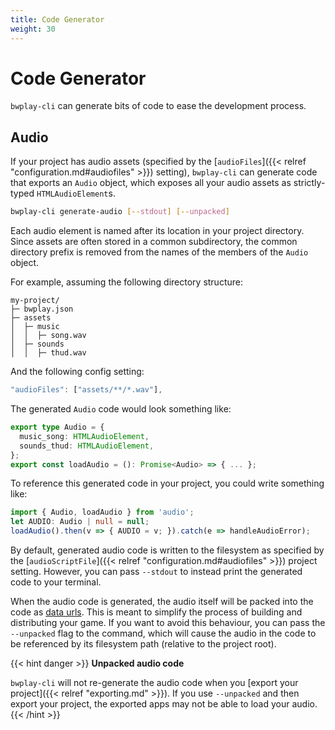 ```yaml
---
title: Code Generator
weight: 30
---
```


# Code Generator

`bwplay-cli` can generate bits of code to ease the development process.

## Audio

If your project has audio assets (specified by the [`audioFiles`]({{< relref "configuration.md#audiofiles" >}}) setting), `bwplay-cli` can generate code that exports an `Audio` object, which exposes all your audio assets as strictly-typed `HTMLAudioElement`s.

```bash
bwplay-cli generate-audio [--stdout] [--unpacked]
```

Each audio element is named after its location in your project directory.
Since assets are often stored in a common subdirectory, the common directory prefix is removed from the names of the members of the `Audio` object.

For example, assuming the following directory structure:

```shell
my-project/
├─ bwplay.json
├─ assets
│  ├─ music
│  │  ├─ song.wav
│  ├─ sounds
│  │  ├─ thud.wav
```

And the following config setting:

``` javascript
"audioFiles": ["assets/**/*.wav"],
```

The generated `Audio` code would look something like:

```typescript
export type Audio = {
  music_song: HTMLAudioElement,
  sounds_thud: HTMLAudioElement,
};
export const loadAudio = (): Promise<Audio> => { ... };
```

To reference this generated code in your project, you could write something like:

```typescript
import { Audio, loadAudio } from 'audio';
let AUDIO: Audio | null = null;
loadAudio().then(v => { AUDIO = v; }).catch(e => handleAudioError);
```

By default, generated audio code is written to the filesystem as specified by the [`audioScriptFile`]({{< relref "configuration.md#audiofiles" >}}) project setting.
However, you can pass `--stdout` to instead print the generated code to your terminal.

When the audio code is generated, the audio itself will be packed into the code as [data urls](https://developer.mozilla.org/en-US/docs/Web/HTTP/Basics_of_HTTP/Data_URIs).
This is meant to simplify the process of building and distributing your game.
If you want to avoid this behaviour, you can pass the `--unpacked` flag to the command, which will cause the audio in the code to be referenced by its filesystem path (relative to the project root).

{{< hint danger >}}
**Unpacked audio code**

`bwplay-cli` will not re-generate the audio code when you [export your project]({{< relref "exporting.md" >}}).
If you use `--unpacked` and then export your project, the exported apps may not be able to load your audio.
{{< /hint >}}
